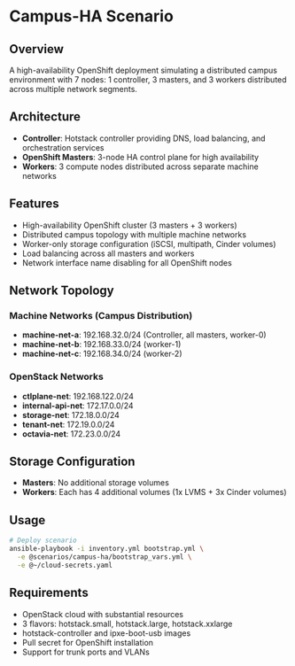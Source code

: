 # Campus-HA Scenario

## Overview

A high-availability OpenShift deployment simulating a distributed campus
environment with 7 nodes: 1 controller, 3 masters, and 3 workers distributed
across multiple network segments.

## Architecture

- **Controller**: Hotstack controller providing DNS, load balancing, and
  orchestration services
- **OpenShift Masters**: 3-node HA control plane for high availability
- **Workers**: 3 compute nodes distributed across separate machine networks

## Features

- High-availability OpenShift cluster (3 masters + 3 workers)
- Distributed campus topology with multiple machine networks
- Worker-only storage configuration (iSCSI, multipath, Cinder volumes)
- Load balancing across all masters and workers
- Network interface name disabling for all OpenShift nodes

## Network Topology

### Machine Networks (Campus Distribution)

- **machine-net-a**: 192.168.32.0/24 (Controller, all masters, worker-0)
- **machine-net-b**: 192.168.33.0/24 (worker-1)
- **machine-net-c**: 192.168.34.0/24 (worker-2)

### OpenStack Networks

- **ctlplane-net**: 192.168.122.0/24
- **internal-api-net**: 172.17.0.0/24
- **storage-net**: 172.18.0.0/24
- **tenant-net**: 172.19.0.0/24
- **octavia-net**: 172.23.0.0/24

## Storage Configuration

- **Masters**: No additional storage volumes
- **Workers**: Each has 4 additional volumes (1x LVMS + 3x Cinder volumes)

## Usage

```bash
# Deploy scenario
ansible-playbook -i inventory.yml bootstrap.yml \
  -e @scenarios/campus-ha/bootstrap_vars.yml \
  -e @~/cloud-secrets.yaml
```

## Requirements

- OpenStack cloud with substantial resources
- 3 flavors: hotstack.small, hotstack.large, hotstack.xxlarge
- hotstack-controller and ipxe-boot-usb images
- Pull secret for OpenShift installation
- Support for trunk ports and VLANs
